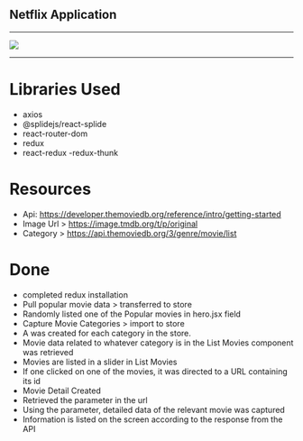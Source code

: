 <h2>Netflix Application</h2>
<hr></hr>

![](src/netflix.gif)

<hr></hr>

# Libraries Used

- axios
- @splidejs/react-splide
- react-router-dom
- redux
- react-redux
-redux-thunk

# Resources

- Api: https://developer.themoviedb.org/reference/intro/getting-started
- Image Url > https://image.tmdb.org/t/p/original
- Category > https://api.themoviedb.org/3/genre/movie/list

# Done

- completed redux installation
- Pull popular movie data > transferred to store
- Randomly listed one of the Popular movies in hero.jsx field
- Capture Movie Categories > import to store
- A <ListMovies /> was created for each category in the store.
- Movie data related to whatever category is in the List Movies component was retrieved
- Movies are listed in a slider in List Movies
- If one clicked on one of the movies, it was directed to a URL containing its id
- Movie Detail Created
- Retrieved the parameter in the url
- Using the parameter, detailed data of the relevant movie was captured
- Information is listed on the screen according to the response from the API